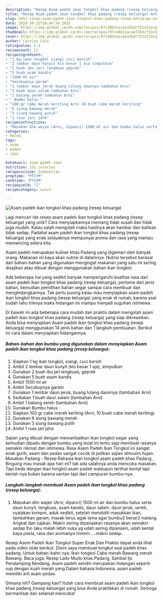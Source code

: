 ```yaml
---
description: "Resep Asam padeh ikan tongkol khas padang (resep keluarga) Anti Gagal"
title: "Resep Asam padeh ikan tongkol khas padang (resep keluarga) Anti Gagal"
slug: 3452-resep-asam-padeh-ikan-tongkol-khas-padang-resep-keluarga-anti-gagal
date: 2020-10-21T16:44:54.265Z
image: https://img-global.cpcdn.com/recipes/97c48b2eacae33bd/751x532cq70/asam-padeh-ikan-tongkol-khas-padang-resep-keluarga-foto-resep-utama.jpg
thumbnail: https://img-global.cpcdn.com/recipes/97c48b2eacae33bd/751x532cq70/asam-padeh-ikan-tongkol-khas-padang-resep-keluarga-foto-resep-utama.jpg
cover: https://img-global.cpcdn.com/recipes/97c48b2eacae33bd/751x532cq70/asam-padeh-ikan-tongkol-khas-padang-resep-keluarga-foto-resep-utama.jpg
author: Carolyn Cole
ratingvalue: 4.3
reviewcount: 11
recipeingredient:
- "1 kg ikan tongkol siangi cuci bersih"
- "2 lembar daun kunyit klo besar 1 aja simpulkan"
- "2 buah ibu jari lengkuas geprek"
- "5 buah asam kandis"
- "1500 ml air"
- "Secukupnya garam"
- "1 lembar daun jeruk buang tulang daunnya tambahan Arni"
- "1 buah daun salam tambahan Arni"
- "1 batang sereh tambahan Arni"
- " Bumbu halus "
- "100 gr cabe merah keriting Arni 10 buah cabe merah keriting"
- "6 siung bawang merah"
- "3 siung bawang putih"
- "1 ruas jari jahe"
recipeinstructions:
- "Masukan dlm wajan (Arni, dipanci) 1500 ml air dan bumbu halus serta daun kunyit, lengkuas, asam kandis, daun salam, daun jeruk, sereh, nyalakan kompor, aduk sedikit, setelah mendidih masukkan ikan, tambahkan garam, masak terus agak lama agar bumbu2 benar2 matang. Angkat dan sajikan. Makin sering dipanaskan rasanya akan semakin sedap lho (aku malah lebih suka yg udah sering dipanasin, udah kental kaya pasta, rasa dan aromanya hmmm.....makin sedap."
categories:
- Resep
tags:
- asam
- padeh
- ikan

katakunci: asam padeh ikan 
nutrition: 131 calories
recipecuisine: Indonesian
preptime: "PT17M"
cooktime: "PT43M"
recipeyield: "1"
recipecategory: Lunch

---
```



![Asam padeh ikan tongkol khas padang (resep keluarga)](https://img-global.cpcdn.com/recipes/97c48b2eacae33bd/751x532cq70/asam-padeh-ikan-tongkol-khas-padang-resep-keluarga-foto-resep-utama.jpg)

Lagi mencari ide resep asam padeh ikan tongkol khas padang (resep keluarga) yang unik? Cara menyiapkannya memang tidak susah dan tidak juga mudah. Kalau salah mengolah maka hasilnya akan hambar dan bahkan tidak sedap. Padahal asam padeh ikan tongkol khas padang (resep keluarga) yang enak selayaknya mempunyai aroma dan rasa yang mampu memancing selera kita.

Asam padeh merupakan kuliner khas Padang yang digemari oleh banyak orang. Makanan ini kaya akan nutrisi di dalamnya. Nutrisi tersebut berasal dari bahan-bahan yang digunakan mengingat makanan yang satu ini sering disajikan atau dibuat dengan menggunakan bahan ikan tongkol.

Ada beberapa hal yang sedikit banyak mempengaruhi kualitas rasa dari asam padeh ikan tongkol khas padang (resep keluarga), pertama dari jenis bahan, kemudian pemilihan bahan segar sampai cara membuat dan menghidangkannya. Tak perlu pusing kalau mau menyiapkan asam padeh ikan tongkol khas padang (resep keluarga) yang enak di rumah, karena asal sudah tahu triknya maka hidangan ini mampu menjadi suguhan istimewa.


Di bawah ini ada beberapa cara mudah dan praktis dalam mengolah asam padeh ikan tongkol khas padang (resep keluarga) yang siap dikreasikan. Anda bisa menyiapkan Asam padeh ikan tongkol khas padang (resep keluarga) menggunakan 14 jenis bahan dan 1 langkah pembuatan. Berikut ini cara dalam menyiapkan hidangannya.

<!--inarticleads1-->

##### Bahan-bahan dan bumbu yang digunakan dalam menyiapkan Asam padeh ikan tongkol khas padang (resep keluarga):

1. Siapkan 1 kg ikan tongkol, siangi, cuci bersih
1. Ambil 2 lembar daun kunyit (klo besar 1 aja), simpulkan
1. Gunakan 2 buah ibu jari lengkuas, geprek
1. Gunakan 5 buah asam kandis
1. Ambil 1500 ml air
1. Ambil Secukupnya garam
1. Gunakan 1 lembar daun jeruk, buang tulang daunnya (tambahan Arni)
1. Sediakan 1 buah daun salam (tambahan Arni)
1. Ambil 1 batang sereh (tambahan Arni)
1. Gunakan  Bumbu halus :
1. Siapkan 100 gr cabe merah keriting (Arni, 10 buah cabe merah keriting)
1. Gunakan 6 siung bawang merah
1. Gunakan 3 siung bawang putih
1. Ambil 1 ruas jari jahe


Sajian yang dibuat dengan memanfaatkan ikan tongkol segar yang kemudian dipadu dengan bumbu yang lezat ini tentu saja membuat rasanya semakin nikmat dan istimewa. Rasa Asem Padeh Ikan Tongkol ini sangat enak gurih, asam dan pedas sangat cocok di jadikan sajian dimusim hujan. Masakan Padang - Resep Rahasia ikan tongkol asam padeh khas Padang , Bingung mau masak apa hari ini? tak ada salahnya anda mencoba masakan. Tapi beda dengan ikan tongkol asam padeh walaupun terlihat kental tapi kental-nya bukan karena santan tapi dari campuran bumbu-nya. 

<!--inarticleads2-->

##### Langkah-langkah membuat Asam padeh ikan tongkol khas padang (resep keluarga):

1. Masukan dlm wajan (Arni, dipanci) 1500 ml air dan bumbu halus serta daun kunyit, lengkuas, asam kandis, daun salam, daun jeruk, sereh, nyalakan kompor, aduk sedikit, setelah mendidih masukkan ikan, tambahkan garam, masak terus agak lama agar bumbu2 benar2 matang. Angkat dan sajikan. Makin sering dipanaskan rasanya akan semakin sedap lho (aku malah lebih suka yg udah sering dipanasin, udah kental kaya pasta, rasa dan aromanya hmmm.....makin sedap.


Resep Asem Padeh Ikan Tongkol Super Enak Dan Praktis dapat anda lihat pada video slide berikut. Disini saya membuat tongkol asal padeh khas padang. Untuk bahan-bahn nya: Ikan tongkol Cabe merah Bawang merah Bawang. Baca juga: Resep Lado Mudo khas Padang, Sambal Ijo Pendamping Rendang. Asam padeh sendiri merupakan hidangan seperti sup dengan kuah merah yang Dalam bahasa Indonesia, asam padeh memiliki arti asam pedas. 

Gimana nih? Gampang kan? Itulah cara membuat asam padeh ikan tongkol khas padang (resep keluarga) yang bisa Anda praktikkan di rumah. Semoga bermanfaat dan selamat mencoba!
